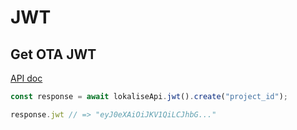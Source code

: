 # JWT

## Get OTA JWT

[API doc](https://developers.lokalise.com/reference/create-service-jwt)

```js
const response = await lokaliseApi.jwt().create("project_id");

response.jwt // => "eyJ0eXAiOiJKV1QiLCJhbG..."
```